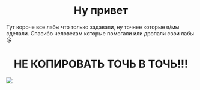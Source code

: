 <h1 align="center">Ну привет</h1>  
<span align="center" size=4>Тут короче все лабы что только задавали, ну точнее которые я/мы сделали. Спасибо человекам которые помогали или дропали свои лабы 😘</span></br>
<h1 align="center">НЕ КОПИРОВАТЬ ТОЧЬ В ТОЧЬ!!!</h1>

<img src="https://github.com/BAZA-KORMIT/.github/assets/103439608/f1b93451-9c7c-4859-8c3c-8b013b0a0b74" align-itmes="center" />
